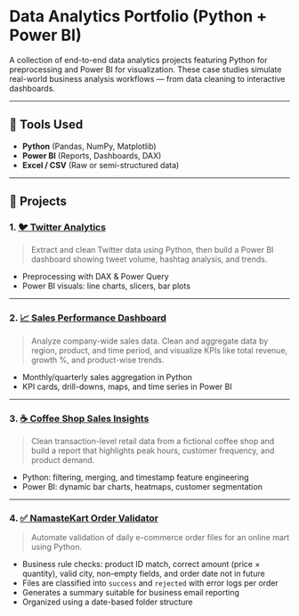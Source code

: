 # Data Analytics Portfolio (Python + Power BI)

A collection of end-to-end data analytics projects featuring Python for preprocessing and Power BI for visualization. These case studies simulate real-world business analysis workflows — from data cleaning to interactive dashboards.

---

## 🧰 Tools Used

- **Python** (Pandas, NumPy, Matplotlib)
- **Power BI** (Reports, Dashboards, DAX)
- **Excel / CSV** (Raw or semi-structured data)

---

## 📁 Projects

### 1. [🐦 Twitter Analytics](twitter-analytics/)
> Extract and clean Twitter data using Python, then build a Power BI dashboard showing tweet volume, hashtag analysis, and trends.

- Preprocessing with DAX & Power Query
- Power BI visuals: line charts, slicers, bar plots

---

### 2. [📈 Sales Performance Dashboard](sales-performance/)
> Analyze company-wide sales data. Clean and aggregate data by region, product, and time period, and visualize KPIs like total revenue, growth %, and product-wise trends.

- Monthly/quarterly sales aggregation in Python
- KPI cards, drill-downs, maps, and time series in Power BI

---

### 3. [☕ Coffee Shop Sales Insights](coffee-shop-sales/)
> Clean transaction-level retail data from a fictional coffee shop and build a report that highlights peak hours, customer frequency, and product demand.

- Python: filtering, merging, and timestamp feature engineering
- Power BI: dynamic bar charts, heatmaps, customer segmentation

---

### 4. [✅ NamasteKart Order Validator](namastekart_order_validator/) 
> Automate validation of daily e-commerce order files for an online mart using Python.

- Business rule checks: product ID match, correct amount (price × quantity), valid city, non-empty fields, and order date not in future  
- Files are classified into `success` and `rejected` with error logs per order  
- Generates a summary suitable for business email reporting  
- Organized using a date-based folder structure
